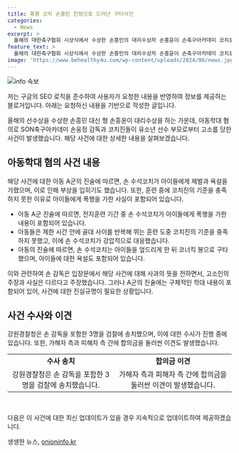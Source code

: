 ```yaml
---
title: 폭행 코치 손흥민 친형으로 드러난 구타사건
categories:
  - News
excerpt: >
  올해의 대한축구협회 시상식에서 수상한 손흥민의 대리수상자 손흥윤이 손축구아카데미 코치로서 아동을 학대한 혐의에 휩싸였다. 아동 A군은 손 수석코치로부터 폭행과 욕설을 받았다고 진술했으며, 해당 사건은 수사를 통해 검찰에 송치되었다. 손흥민의 측은 체벌이 있었음을 인정하면서도, 합의금을 요구하는 측이 진실을 왜곡하고 있다고 주장했다. 그러나 A군의 변호사는 이를 2차 가해로 비판하며, 지속적인 학대행위로부터 벗어나기 위해 용기내어 신고한 것이라고 밝혔다.
feature_text: >
  올해의 대한축구협회 시상식에서 수상한 손흥민의 대리수상자 손흥윤이 손축구아카데미 코치로서 아동을 학대한 혐의에 휩싸였다. 아동 A군은 손 수석코치로부터 폭행과 욕설을 받았다고 진술했으며, 해당 사건은 수사를 통해 검찰에 송치되었다. 손흥민의 측은 체벌이 있었음을 인정하면서도, 합의금을 요구하는 측이 진실을 왜곡하고 있다고 주장했다. 그러나 A군의 변호사는 이를 2차 가해로 비판하며, 지속적인 학대행위로부터 벗어나기 위해 용기내어 신고한 것이라고 밝혔다.
image: 'https://www.behealthy4u.com/wp-content/uploads/2024/06/news.jpg'
---
```


<p><img src="https://www.behealthy4u.com/wp-content/uploads/2024/06/news.jpg" alt="info 속보" /></p>

<p>저는 구글의 SEO 로직을 준수하여 사용자가 요청한 내용을 반영하여 정보를 제공하는 블로거입니다. 아래는 요청하신 내용을 기반으로 작성한 글입니다.</p>

<p data-ke-size="size16">올해의 선수상을 수상한 손흥민 대신 형 손흥윤이 대리수상을 하는 가운데, 아동학대 혐의로 SON축구아카데미 손웅정 감독과 코치진들이 유소년 선수 부모로부터 고소를 당한 사건이 발생했습니다. 해당 사건에 대한 상세한 내용을 살펴보겠습니다.</p>

<h2 data-ke-size="size26">아동학대 혐의 사건 내용</h2>

<p>해당 사건에 대한 아동 A군의 진술에 따르면, 손 수석코치가 아이들에게 체벌과 욕설을 가했으며, 이로 인해 부상을 입히기도 했습니다. 또한, 훈련 중에 코치진의 기준을 충족하지 못한 이유로 아이들에게 폭행을 가한 사실이 포함되어 있습니다.</p>

<ul>
  <li>아동 A군 진술에 따르면, 전지훈련 기간 중 손 수석코치가 아이들에게 폭행을 가한 내용이 포함되어 있습니다.</li>
  <li>아동들은 제한 시간 안에 골대 사이를 반복해 뛰는 훈련 도중 코치진의 기준을 충족하지 못했고, 이에 손 수석코치가 강압적으로 대응했습니다.</li>
  <li>아동의 진술에 따르면, 손 수석코치는 아이들을 엎드리게 한 뒤 코너킥 봉으로 구타했으며, 아이들에 대한 욕설도 포함되어 있습니다.</li>
</ul>

<p data-ke-size="size16">이와 관련하여 손 감독은 입장문에서 해당 사건에 대해 사과의 뜻을 전하면서, 고소인의 주장과 사실은 다르다고 주장했습니다. 그러나 A군의 진술에는 구체적인 학대 내용이 포함되어 있어, 사건에 대한 진실규명이 필요한 상황입니다.</p>

<h2 data-ke-size="size26">사건 수사와 이견</h2>

<p>강원경찰청은 손 감독을 포함한 3명을 검찰에 송치했으며, 이에 대한 수사가 진행 중에 있습니다. 또한, 가해자 측과 피해자 측 간에 합의금을 둘러싼 이견도 발생했습니다.</p>

<table>
  <tr>
    <td style="text-align: center; height: 17px;"><b>수사 송치</b></td>
    <td style="text-align: center; height: 17px;"><b>합의금 이견</b></td>
  </tr>
  <tr>
    <td style="text-align: center; height: 17px;">강원경찰청은 손 감독을 포함한 3명을 검찰에 송치했습니다.</td>
    <td style="text-align: center; height: 17px;">가해자 측과 피해자 측 간에 합의금을 둘러싼 이견이 발생했습니다.</td>
  </tr>
</table>

<p data-ke-size="size16">&nbsp;</p>

<p>다음은 이 사건에 대한 최신 업데이트가 있을 경우 지속적으로 업데이트하여 제공하겠습니다.</p>
생생한 뉴스, <a href="https://onioninfo.kr" rel="dofollow">onioninfo.kr</a>


